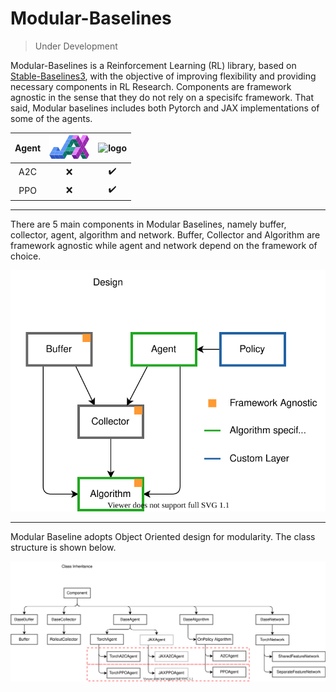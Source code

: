 # Modular-Baselines

> Under Development

Modular-Baselines is a Reinforcement Learning (RL) library, based on [Stable-Baselines3](https://github.com/DLR-RM/stable-baselines3), with the objective of improving flexibility and providing necessary components in RL Research. Components are framework agnostic in the sense that they do not rely on a specisifc framework. That said, Modular baselines includes both Pytorch and JAX implementations of some of the agents.

| Agent |  <img src="https://raw.githubusercontent.com/google/jax/main/images/jax_logo_250px.png" width = 64px alt="logo"></img> | <img src="https://pytorch.org/assets/images/pytorch-logo.png" width = 50px  height = 50px alt="logo"></img> |
|:-----:|:---------:|:---------:|
|  A2C  |:x:|:heavy_check_mark:|
|  PPO  |:x:|:heavy_check_mark:|

- - -

There are 5 main components in Modular Baselines, namely buffer, collector, agent, algorithm and network. Buffer, Collector and Algorithm are framework agnostic while agent and network depend on the framework of choice.

<img src="./docs/design.svg">

- - -
Modular Baseline adopts Object Oriented design for modularity. The class structure is shown below.

<img src="./docs/class_inheritance.svg">